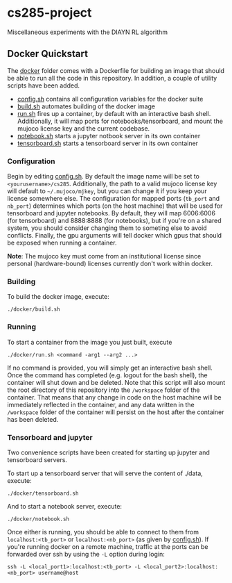 # cs285-project
Miscellaneous experiments with the DIAYN RL algorithm

## Docker Quickstart 

The [docker](docker) folder comes with a Dockerfile for building an image that should be able to run all the code in this repository. In addition, a couple of utility scripts have been added.

- [config.sh](docker/config.sh) contains all configuration variables for the docker suite 
- [build.sh](docker/build.sh) automates building of the docker image 
- [run.sh](docker/run.sh) fires up a container, by default with an interactive bash shell. Additionally, it will map ports for notebooks/tensorboard, and mount the mujoco license key and the current codebase.
- [notebook.sh](docker/notebook.sh) starts a jupyter notbook server in its own container 
- [tensorboard.sh](docker/tensorboard.sh) starts a tensorboard server in its own container 

### Configuration 

Begin by editing [config.sh](docker/config.sh). By default the image name will be set to `<yourusername>/cs285`. Additionally, the path to a valid mujoco license key will default to `~/.mujoco/mjkey`, but you can change it if you keep your license somewhere else. The configuration for mapped ports (`tb_port` and `nb_port`) determines which ports (on the host machine) that will be used for tensorboard and jupyter notebooks. By default, they will map 6006:6006 (for tensorboard) and 8888:8888 (for notebooks), but if you're on a shared system, you should consider changing them to someting else to avoid conflicts. Finally, the gpu arguments will tell docker which gpus that should be exposed when running a container.

**Note**: The mujoco key must come from an institutional license since personal (hardware-bound) licenses currently don't work within docker. 

### Building 

To build the docker image, execute:

```
./docker/build.sh
```


### Running

To start a container from the image you just built, execute

```
./docker/run.sh <command -arg1 --arg2 ...>
```

If no command is provided, you will simply get an interactive bash shell. Once the command has completed (e.g. logout for the bash shell), the container will shut down and be deleted. Note that this script will also mount the root directory of this repository into the `/workspace` folder of the container. That means that any change in code on the host machine will be immediately reflected in the container, and any data written in the `/workspace` folder of the container will persist on the host after the container has been deleted.


### Tensorboard and jupyter 

Two convenience scripts have been created for starting up jupyter and tensorboard servers.

To start up a tensorboard server that will serve the content of ./data, execute:

```
./docker/tensorboard.sh
```

And to start a notebook server, execute:

```
./docker/notebook.sh
```

Once either is running, you should be able to connect to them from `localhost:<tb_port>` or `localhost:<nb_port>` (as given by [config.sh](docker/config.sh)). If you're running docker on a remote machine, traffic at the ports can be forwarded over ssh by using the `-L` option during login:

```
ssh -L <local_port1>:localhost:<tb_port> -L <local_port2>:localhost:<nb_port> username@host
```


